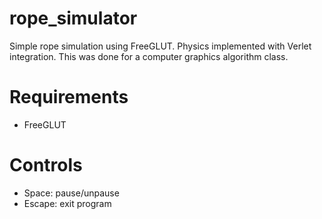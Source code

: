 # rope_simulator
Simple rope simulation using FreeGLUT. Physics implemented with Verlet integration. This was done for a computer graphics algorithm class.

# Requirements
* FreeGLUT

# Controls
* Space: pause/unpause
* Escape: exit program
